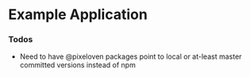 # Example Application

### Todos
- Need to have @pixeloven packages point to local or at-least master committed versions instead of npm